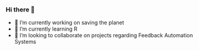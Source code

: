 ### Hi there 👋
- 🔭 I’m currently working on saving the planet
- 🌱 I’m currently learning R
- 👯 I’m looking to collaborate on projects regarding Feedback Automation Systems
<!--
**teehai07/teehai07** is a ✨ _special_ ✨ repository because its `README.md` (this file) appears on your GitHub profile.

Here are some ideas to get you started:

- 🔭 I’m currently working on ...
- 🌱 I’m currently learning ...
- 👯 I’m looking to collaborate on ...
- 🤔 I’m looking for help with ...
- 💬 Ask me about ...
- 📫 How to reach me: ...
- 😄 Pronouns: ...
- ⚡ Fun fact: ...
-->
